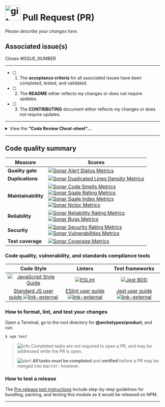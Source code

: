 # <img align="bottom" alt="git Pull Request" src="https://cdnjs.cloudflare.com/ajax/libs/octicons/8.3.0/svg/git-pull-request.svg" height="50" width="50"> Pull Request (PR)

_Please describe your changes here._

## Associated issue(s)

Closes #ISSUE_NUMBER

---

- [ ] 1.  The **acceptance criteria** for all associated issues have been
      completed, tested, and validated.
- [ ] 2.  The **README** either reflects my changes or does not require updates.
- [ ] 3.  The **CONTRIBUTING** document either reflects my changes or does not
      require updates.

---

<details><summary>View the <strong>"Code Review Cheat-sheet"...</strong></summary>

### Rule 1: Review all Code before Releasing it

Do the code reviews before deployment.

_Why:_

> Your team will end up, on average, spending 7% more of its time on building
> new features compared with those who do after, and 10% more than those who
> don’t do code reviews at all.

### Rule 2: All developers review code

Make sure all your developers get to review code.

_Why:_

> This will improve the feeling of empowerment, facilitate knowledge transfer,
> and improve developer satisfaction and productivity.

### Rule 3: Four-to-Eight (4-8) Hours per Developers per Week

The optimal amount of time to spend on code reviews is between 0.5 to 1 day per
week per developer.

### Rule 4: Don't Release Code that Fails Reviews

Make code reviews blocking, that is, don’t deploy before they have been carried
out.

### Rule 5: More Rigor, Better Quality and Velocity

Be strict and thorough when reviewing code.

_Why:_

> Your code quality and velocity will thank you.

</details>

---

## Code quality summary

| Measure             | Scores                                                                                                                                                                                                                                                                                                                |
| ------------------- | --------------------------------------------------------------------------------------------------------------------------------------------------------------------------------------------------------------------------------------------------------------------------------------------------------------------- |
| **Quality gate**    | [![Sonar Alert Status Metrics][sonar-alert-status-badge]][sonar-alert-status-url]                                                                                                                                                                                                                                     |
| **Duplications**    | [![Sonar Duplicated Lines Density Metrics][sonar-duplicated-lines-density-badge]][sonar-duplicated-lines-density-url]                                                                                                                                                                                                 |
| **Maintainability** | [![Sonar Code Smells Metrics][sonar-code-smells-badge]][sonar-code-smells-url]<br>[![Sonar Sqale Rating Metrics][sonar-sqale-rating-badge]][sonar-sqale-rating-url]<br>[![Sonar Sqale Index Metrics][sonar-sqale-index-badge]][sonar-sqale-index-url]<br>[![Sonar Ncloc Metrics][sonar-ncloc-badge]][sonar-ncloc-url] |
| **Reliability**     | [![Sonar Reliability Rating Metrics][sonar-reliability-rating-badge]][sonar-reliability-rating-url]<br>[![Sonar Bugs Metrics][sonar-bugs-badge]][sonar-bugs-url]                                                                                                                                                      |
| **Security**        | [![Sonar Security Rating Metrics][sonar-security-rating-badge]][sonar-security-rating-url]<br>[![Sonar Vulnerabilities Metrics][sonar-vulnerabilities-badge]][sonar-vulnerabilities-url]                                                                                                                              |
| **Test coverage**   | [![Sonar Coverage Metrics][sonar-coverage-badge]][sonar-coverage-url]                                                                                                                                                                                                                                                 |

<!-- ⛔️ Please! DO NOT delete anything below this line. ⛔️  -->

### Code quality, vulnerability, and standards compliance tools

|                                    Code Style                                    |                                 Linters                                 |                           Test frameworks                           |
| :------------------------------------------------------------------------------: | :---------------------------------------------------------------------: | :-----------------------------------------------------------------: |
|           [![JavaScript Style Guide][standardjs-logo]][standardjs-url]           |                  [![ESLint][eslint-logo]][eslint-url]                   |                 [![Jest BDD][jest-logo]][jest-url]                  |
| [Standard JS user guide ![link-external][octicon-link-external]][standardjs-url] | [ESlint user guide ![link-external][octicon-link-external]][eslint-url] | [Jest user guide ![link-external][octicon-link-external]][jest-url] |

### How to format, lint, and test your changes

Open a Terminal, go to the root directory for **@archetypes/product**, and run:

```bash
$ npm test
```

> ![info][octicon-info] Completed tasks are _not_ required to open a PR, and may
> be addressed while the PR is open.
>
> ![alert][octicon-alert] **_All_ tasks _must_ be completed** and **verified**
> before a PR may be merged into <samp>master</samp>, however.

### How to test a release

The [Pre-release test instructions](https://github.com/commonality/@archetypes/product/wiki/Pre-release-test-instructions) include step-by-step guidelines for bundling, packing, and testing this module as it would be released on NPM.


---

<!-- SonarCloud badge refs -->

[sonar-alert-status-badge]:
  https://sonarcloud.io/api/project_badges/measure?project=commonality_@archetypes/product&metric=alert_status&template=FLAT
[sonar-alert-status-url]:
  https://sonarcloud.io/dashboard?id=commonality_@archetypes/product
[sonar-bugs-badge]:
  https://sonarcloud.io/api/project_badges/measure?project=commonality_@archetypes/product&metric=bugs&template=FLAT
[sonar-bugs-url]:
  https://sonarcloud.io/dashboard?id=commonality_@archetypes/product
[sonar-code-smells-badge]:
  https://sonarcloud.io/api/project_badges/measure?project=commonality_@archetypes/product&metric=code_smells&template=FLAT
[sonar-code-smells-url]:
  https://sonarcloud.io/component_measures?id=commonality_@archetypes/product&metric=code_smells
[sonar-coverage-badge]:
  https://sonarcloud.io/api/project_badges/measure?project=commonality_@archetypes/product&metric=coverage&template=FLAT
[sonar-coverage-url]:
  https://sonarcloud.io/component_measures?id=commonality_@archetypes/product&metric=coverage
[sonar-duplicated-lines-density-badge]:
  https://sonarcloud.io/api/project_badges/measure?project=commonality_@archetypes/product&metric=duplicated_lines_density&template=FLAT
[sonar-duplicated-lines-density-url]:
  https://sonarcloud.io/component_measures?id=commonality_@archetypes/product&metric=duplicated_lines_density
[sonar-ncloc-badge]:
  https://sonarcloud.io/api/project_badges/measure?project=commonality_@archetypes/product&metric=ncloc&template=FLAT
[sonar-ncloc-url]:
  https://sonarcloud.io/component_measures?id=commonality_@archetypes/product&metric=ncloc
[sonar-reliability-rating-badge]:
  https://sonarcloud.io/api/project_badges/measure?project=commonality_@archetypes/product&metric=reliability_rating&template=FLAT
[sonar-reliability-rating-url]:
  https://sonarcloud.io/component_measures?id=commonality_@archetypes/product&metric=reliability_rating
[sonar-security-rating-badge]:
  https://sonarcloud.io/api/project_badges/measure?project=commonality_@archetypes/product&metric=security_rating&template=FLAT
[sonar-security-rating-url]:
  https://sonarcloud.io/component_measures?id=commonality_@archetypes/product&metric=security_rating
[sonar-sqale-index-badge]:
  https://sonarcloud.io/api/project_badges/measure?project=commonality_@archetypes/product&metric=sqale_index&template=FLAT
[sonar-sqale-index-url]:
  https://sonarcloud.io/component_measures?id=commonality_@archetypes/product&metric=sqale_index
[sonar-sqale-rating-badge]:
  https://sonarcloud.io/api/project_badges/measure?project=commonality_@archetypes/product&metric=sqale_rating&template=FLAT
[sonar-sqale-rating-url]:
  https://sonarcloud.io/component_measures?id=commonality_@archetypes/product&metric=sqale_rating
[sonar-vulnerabilities-badge]:
  https://sonarcloud.io/api/project_badges/measure?project=commonality_@archetypes/product&metric=vulnerabilities&template=FLAT
[sonar-vulnerabilities-url]:
  https://sonarcloud.io/component_measures?id=commonality_@archetypes/product&metric=vulnerabilities

<!-- ⛔️ Badge references ⛔️  -->

[standardjs-img]:
  https://img.shields.io/badge/code_style-standard-F1DA40.svg?style=flat-sqaure
[standardjs-url]: https://standardjs.com

<!-- ⛔️ Help link references ⛔️  -->

[ghh-closing-issues-keywords-url]:
  https://help.github.com/articles/closing-issues-using-keywords/

<!-- ⛔️ Logo img references ⛔️  -->

[standardjs-logo]: https://cdn.rawgit.com/feross/standard/master/badge.svg
[standardjs-url]: https://github.com/feross/standard
[eslint-logo]: https://raw.githubusercontent.com/commonality/@archetypes/product/master/docs/img/logos/logo-eslint.png
[eslint-url]: https://eslint.org/docs/user-guide/getting-started
[jest-logo]: https://raw.githubusercontent.com/commonality/@archetypes/product/master/docs/img/logos/logo-jest.png
[jest-url]: https://facebook.github.io/jest/docs/en/getting-started.html

<!-- ⛔️ Octicon img references ⛔️  -->

[octicon-alert]:
  https://cdnjs.cloudflare.com/ajax/libs/octicons/8.3.0/svg/alert.svg
[octicon-arrow-down]:
  https://cdnjs.cloudflare.com/ajax/libs/octicons/8.3.0/svg/arrow-down.svg
[octicon-arrow-left]:
  https://cdnjs.cloudflare.com/ajax/libs/octicons/8.3.0/svg/arrow-left.svg
[octicon-arrow-right]:
  https://cdnjs.cloudflare.com/ajax/libs/octicons/8.3.0/svg/arrow-right.svg
[octicon-arrow-small-down]:
  https://cdnjs.cloudflare.com/ajax/libs/octicons/8.3.0/svg/arrow-small-down.svg
[octicon-arrow-small-left]:
  https://cdnjs.cloudflare.com/ajax/libs/octicons/8.3.0/svg/arrow-small-left.svg
[octicon-arrow-small-right]:
  https://cdnjs.cloudflare.com/ajax/libs/octicons/8.3.0/svg/arrow-small-right.svg
[octicon-arrow-small-up]:
  https://cdnjs.cloudflare.com/ajax/libs/octicons/8.3.0/svg/arrow-small-up.svg
[octicon-arrow-up]:
  https://cdnjs.cloudflare.com/ajax/libs/octicons/8.3.0/svg/arrow-up.svg
[octicon-beaker]:
  https://cdnjs.cloudflare.com/ajax/libs/octicons/8.3.0/svg/beaker.svg
[octicon-bell]:
  https://cdnjs.cloudflare.com/ajax/libs/octicons/8.3.0/svg/bell.svg
[octicon-bold]:
  https://cdnjs.cloudflare.com/ajax/libs/octicons/8.3.0/svg/bold.svg
[octicon-book]:
  https://cdnjs.cloudflare.com/ajax/libs/octicons/8.3.0/svg/book.svg
[octicon-bookmark]:
  https://cdnjs.cloudflare.com/ajax/libs/octicons/8.3.0/svg/bookmark.svg
[octicon-briefcase]:
  https://cdnjs.cloudflare.com/ajax/libs/octicons/8.3.0/svg/briefcase.svg
[octicon-broadcast]:
  https://cdnjs.cloudflare.com/ajax/libs/octicons/8.3.0/svg/broadcast.svg
[octicon-browser]:
  https://cdnjs.cloudflare.com/ajax/libs/octicons/8.3.0/svg/browser.svg
[octicon-bug]: https://cdnjs.cloudflare.com/ajax/libs/octicons/8.3.0/svg/bug.svg
[octicon-calendar]:
  https://cdnjs.cloudflare.com/ajax/libs/octicons/8.3.0/svg/calendar.svg
[octicon-check]:
  https://cdnjs.cloudflare.com/ajax/libs/octicons/8.3.0/svg/check.svg
[octicon-checklist]:
  https://cdnjs.cloudflare.com/ajax/libs/octicons/8.3.0/svg/checklist.svg
[octicon-chevron-down]:
  https://cdnjs.cloudflare.com/ajax/libs/octicons/8.3.0/svg/chevron-down.svg
[octicon-chevron-left]:
  https://cdnjs.cloudflare.com/ajax/libs/octicons/8.3.0/svg/chevron-left.svg
[octicon-chevron-right]:
  https://cdnjs.cloudflare.com/ajax/libs/octicons/8.3.0/svg/chevron-right.svg
[octicon-chevron-up]:
  https://cdnjs.cloudflare.com/ajax/libs/octicons/8.3.0/svg/chevron-up.svg
[octicon-circle-slash]:
  https://cdnjs.cloudflare.com/ajax/libs/octicons/8.3.0/svg/circle-slash.svg
[octicon-circuit-board]:
  https://cdnjs.cloudflare.com/ajax/libs/octicons/8.3.0/svg/circuit-board.svg
[octicon-clippy]:
  https://cdnjs.cloudflare.com/ajax/libs/octicons/8.3.0/svg/clippy.svg
[octicon-clock]:
  https://cdnjs.cloudflare.com/ajax/libs/octicons/8.3.0/svg/clock.svg
[octicon-cloud-download]:
  https://cdnjs.cloudflare.com/ajax/libs/octicons/8.3.0/svg/cloud-download.svg
[octicon-cloud-upload]:
  https://cdnjs.cloudflare.com/ajax/libs/octicons/8.3.0/svg/cloud-upload.svg
[octicon-code]:
  https://cdnjs.cloudflare.com/ajax/libs/octicons/8.3.0/svg/code.svg
[octicon-comment-discussion]:
  https://cdnjs.cloudflare.com/ajax/libs/octicons/8.3.0/svg/comment-discussion.svg
[octicon-comment]:
  https://cdnjs.cloudflare.com/ajax/libs/octicons/8.3.0/svg/comment.svg
[octicon-credit-card]:
  https://cdnjs.cloudflare.com/ajax/libs/octicons/8.3.0/svg/credit-card.svg
[octicon-dash]:
  https://cdnjs.cloudflare.com/ajax/libs/octicons/8.3.0/svg/dash.svg
[octicon-dashboard]:
  https://cdnjs.cloudflare.com/ajax/libs/octicons/8.3.0/svg/dashboard.svg
[octicon-database]:
  https://cdnjs.cloudflare.com/ajax/libs/octicons/8.3.0/svg/database.svg
[octicon-desktop-download]:
  https://cdnjs.cloudflare.com/ajax/libs/octicons/8.3.0/svg/desktop-download.svg
[octicon-device-camera-video]:
  https://cdnjs.cloudflare.com/ajax/libs/octicons/8.3.0/svg/device-camera-video.svg
[octicon-device-camera]:
  https://cdnjs.cloudflare.com/ajax/libs/octicons/8.3.0/svg/device-camera.svg
[octicon-device-desktop]:
  https://cdnjs.cloudflare.com/ajax/libs/octicons/8.3.0/svg/device-desktop.svg
[octicon-device-mobile]:
  https://cdnjs.cloudflare.com/ajax/libs/octicons/8.3.0/svg/device-mobile.svg
[octicon-diff-added]:
  https://cdnjs.cloudflare.com/ajax/libs/octicons/8.3.0/svg/diff-added.svg
[octicon-diff-ignored]:
  https://cdnjs.cloudflare.com/ajax/libs/octicons/8.3.0/svg/diff-ignored.svg
[octicon-diff-modified]:
  https://cdnjs.cloudflare.com/ajax/libs/octicons/8.3.0/svg/diff-modified.svg
[octicon-diff-removed]:
  https://cdnjs.cloudflare.com/ajax/libs/octicons/8.3.0/svg/diff-removed.svg
[octicon-diff-renamed]:
  https://cdnjs.cloudflare.com/ajax/libs/octicons/8.3.0/svg/diff-renamed.svg
[octicon-diff]:
  https://cdnjs.cloudflare.com/ajax/libs/octicons/8.3.0/svg/diff.svg
[octicon-ellipses]:
  https://cdnjs.cloudflare.com/ajax/libs/octicons/8.3.0/svg/ellipses.svg
[octicon-ellipsis]:
  https://cdnjs.cloudflare.com/ajax/libs/octicons/8.3.0/svg/ellipsis.svg
[octicon-eye]: https://cdnjs.cloudflare.com/ajax/libs/octicons/8.3.0/svg/eye.svg
[octicon-file-binary]:
  https://cdnjs.cloudflare.com/ajax/libs/octicons/8.3.0/svg/file-binary.svg
[octicon-file-code]:
  https://cdnjs.cloudflare.com/ajax/libs/octicons/8.3.0/svg/file-code.svg
[octicon-file-directory]:
  https://cdnjs.cloudflare.com/ajax/libs/octicons/8.3.0/svg/file-directory.svg
[octicon-file-media]:
  https://cdnjs.cloudflare.com/ajax/libs/octicons/8.3.0/svg/file-media.svg
[octicon-file-pdf]:
  https://cdnjs.cloudflare.com/ajax/libs/octicons/8.3.0/svg/file-pdf.svg
[octicon-file-submodule]:
  https://cdnjs.cloudflare.com/ajax/libs/octicons/8.3.0/svg/file-submodule.svg
[octicon-file-symlink-directory]:
  https://cdnjs.cloudflare.com/ajax/libs/octicons/8.3.0/svg/file-symlink-directory.svg
[octicon-file-symlink-file]:
  https://cdnjs.cloudflare.com/ajax/libs/octicons/8.3.0/svg/file-symlink-file.svg
[octicon-file-text]:
  https://cdnjs.cloudflare.com/ajax/libs/octicons/8.3.0/svg/file-text.svg
[octicon-file-zip]:
  https://cdnjs.cloudflare.com/ajax/libs/octicons/8.3.0/svg/file-zip.svg
[octicon-file]:
  https://cdnjs.cloudflare.com/ajax/libs/octicons/8.3.0/svg/file.svg
[octicon-flame]:
  https://cdnjs.cloudflare.com/ajax/libs/octicons/8.3.0/svg/flame.svg
[octicon-fold]:
  https://cdnjs.cloudflare.com/ajax/libs/octicons/8.3.0/svg/fold.svg
[octicon-gear]:
  https://cdnjs.cloudflare.com/ajax/libs/octicons/8.3.0/svg/gear.svg
[octicon-gift]:
  https://cdnjs.cloudflare.com/ajax/libs/octicons/8.3.0/svg/gift.svg
[octicon-gist-secret]:
  https://cdnjs.cloudflare.com/ajax/libs/octicons/8.3.0/svg/gist-secret.svg
[octicon-gist]:
  https://cdnjs.cloudflare.com/ajax/libs/octicons/8.3.0/svg/gist.svg
[octicon-git-branch]:
  https://cdnjs.cloudflare.com/ajax/libs/octicons/8.3.0/svg/git-branch.svg
[octicon-git-commit]:
  https://cdnjs.cloudflare.com/ajax/libs/octicons/8.3.0/svg/git-commit.svg
[octicon-git-compare]:
  https://cdnjs.cloudflare.com/ajax/libs/octicons/8.3.0/svg/git-compare.svg
[octicon-git-merge]:
  https://cdnjs.cloudflare.com/ajax/libs/octicons/8.3.0/svg/git-merge.svg
[octicon-git-pull-request]:
  https://cdnjs.cloudflare.com/ajax/libs/octicons/8.3.0/svg/git-pull-request.svg
[octicon-globe]:
  https://cdnjs.cloudflare.com/ajax/libs/octicons/8.3.0/svg/globe.svg
[octicon-grabber]:
  https://cdnjs.cloudflare.com/ajax/libs/octicons/8.3.0/svg/grabber.svg
[octicon-graph]:
  https://cdnjs.cloudflare.com/ajax/libs/octicons/8.3.0/svg/graph.svg
[octicon-heart]:
  https://cdnjs.cloudflare.com/ajax/libs/octicons/8.3.0/svg/heart.svg
[octicon-history]:
  https://cdnjs.cloudflare.com/ajax/libs/octicons/8.3.0/svg/history.svg
[octicon-home]:
  https://cdnjs.cloudflare.com/ajax/libs/octicons/8.3.0/svg/home.svg
[octicon-horizontal-rule]:
  https://cdnjs.cloudflare.com/ajax/libs/octicons/8.3.0/svg/horizontal-rule.svg
[octicon-hubot]:
  https://cdnjs.cloudflare.com/ajax/libs/octicons/8.3.0/svg/hubot.svg
[octicon-inbox]:
  https://cdnjs.cloudflare.com/ajax/libs/octicons/8.3.0/svg/inbox.svg
[octicon-info]:
  https://cdnjs.cloudflare.com/ajax/libs/octicons/8.3.0/svg/info.svg
[octicon-issue-closed]:
  https://cdnjs.cloudflare.com/ajax/libs/octicons/8.3.0/svg/issue-closed.svg
[octicon-issue-opened]:
  https://cdnjs.cloudflare.com/ajax/libs/octicons/8.3.0/svg/issue-opened.svg
[octicon-issue-reopened]:
  https://cdnjs.cloudflare.com/ajax/libs/octicons/8.3.0/svg/issue-reopened.svg
[octicon-italic]:
  https://cdnjs.cloudflare.com/ajax/libs/octicons/8.3.0/svg/italic.svg
[octicon-jersey]:
  https://cdnjs.cloudflare.com/ajax/libs/octicons/8.3.0/svg/jersey.svg
[octicon-key]: https://cdnjs.cloudflare.com/ajax/libs/octicons/8.3.0/svg/key.svg
[octicon-keyboard]:
  https://cdnjs.cloudflare.com/ajax/libs/octicons/8.3.0/svg/keyboard.svg
[octicon-law]: https://cdnjs.cloudflare.com/ajax/libs/octicons/8.3.0/svg/law.svg
[octicon-light-bulb]:
  https://cdnjs.cloudflare.com/ajax/libs/octicons/8.3.0/svg/light-bulb.svg
[octicon-link-external]:
  https://cdnjs.cloudflare.com/ajax/libs/octicons/8.3.0/svg/link-external.svg
[octicon-link]:
  https://cdnjs.cloudflare.com/ajax/libs/octicons/8.3.0/svg/link.svg
[octicon-list-ordered]:
  https://cdnjs.cloudflare.com/ajax/libs/octicons/8.3.0/svg/list-ordered.svg
[octicon-list-unordered]:
  https://cdnjs.cloudflare.com/ajax/libs/octicons/8.3.0/svg/list-unordered.svg
[octicon-location]:
  https://cdnjs.cloudflare.com/ajax/libs/octicons/8.3.0/svg/location.svg
[octicon-lock]:
  https://cdnjs.cloudflare.com/ajax/libs/octicons/8.3.0/svg/lock.svg
[octicon-logo-gist]:
  https://cdnjs.cloudflare.com/ajax/libs/octicons/8.3.0/svg/logo-gist.svg
[octicon-logo-github]:
  https://cdnjs.cloudflare.com/ajax/libs/octicons/8.3.0/svg/logo-github.svg
[octicon-mail-read]:
  https://cdnjs.cloudflare.com/ajax/libs/octicons/8.3.0/svg/mail-read.svg
[octicon-mail-reply]:
  https://cdnjs.cloudflare.com/ajax/libs/octicons/8.3.0/svg/mail-reply.svg
[octicon-mail]:
  https://cdnjs.cloudflare.com/ajax/libs/octicons/8.3.0/svg/mail.svg
[octicon-mark-github]:
  https://cdnjs.cloudflare.com/ajax/libs/octicons/8.3.0/svg/mark-github.svg
[octicon-markdown]:
  https://cdnjs.cloudflare.com/ajax/libs/octicons/8.3.0/svg/markdown.svg
[octicon-megaphone]:
  https://cdnjs.cloudflare.com/ajax/libs/octicons/8.3.0/svg/megaphone.svg
[octicon-mention]:
  https://cdnjs.cloudflare.com/ajax/libs/octicons/8.3.0/svg/mention.svg
[octicon-milestone]:
  https://cdnjs.cloudflare.com/ajax/libs/octicons/8.3.0/svg/milestone.svg
[octicon-mirror]:
  https://cdnjs.cloudflare.com/ajax/libs/octicons/8.3.0/svg/mirror.svg
[octicon-mortar-board]:
  https://cdnjs.cloudflare.com/ajax/libs/octicons/8.3.0/svg/mortar-board.svg
[octicon-mute]:
  https://cdnjs.cloudflare.com/ajax/libs/octicons/8.3.0/svg/mute.svg
[octicon-no-newline]:
  https://cdnjs.cloudflare.com/ajax/libs/octicons/8.3.0/svg/no-newline.svg
[octicon-octoface]:
  https://cdnjs.cloudflare.com/ajax/libs/octicons/8.3.0/svg/octoface.svg
[octicon-organization]:
  https://cdnjs.cloudflare.com/ajax/libs/octicons/8.3.0/svg/organization.svg
[octicon-package]:
  https://cdnjs.cloudflare.com/ajax/libs/octicons/8.3.0/svg/package.svg
[octicon-paintcan]:
  https://cdnjs.cloudflare.com/ajax/libs/octicons/8.3.0/svg/paintcan.svg
[octicon-pencil]:
  https://cdnjs.cloudflare.com/ajax/libs/octicons/8.3.0/svg/pencil.svg
[octicon-person]:
  https://cdnjs.cloudflare.com/ajax/libs/octicons/8.3.0/svg/person.svg
[octicon-pin]: https://cdnjs.cloudflare.com/ajax/libs/octicons/8.3.0/svg/pin.svg
[octicon-plug]:
  https://cdnjs.cloudflare.com/ajax/libs/octicons/8.3.0/svg/plug.svg
[octicon-plus-small]:
  https://cdnjs.cloudflare.com/ajax/libs/octicons/8.3.0/svg/plus-small.svg
[octicon-plus]:
  https://cdnjs.cloudflare.com/ajax/libs/octicons/8.3.0/svg/plus.svg
[octicon-primitive-dot]:
  https://cdnjs.cloudflare.com/ajax/libs/octicons/8.3.0/svg/primitive-dot.svg
[octicon-primitive-square]:
  https://cdnjs.cloudflare.com/ajax/libs/octicons/8.3.0/svg/primitive-square.svg
[octicon-pulse]:
  https://cdnjs.cloudflare.com/ajax/libs/octicons/8.3.0/svg/pulse.svg
[octicon-question]:
  https://cdnjs.cloudflare.com/ajax/libs/octicons/8.3.0/svg/question.svg
[octicon-quote]:
  https://cdnjs.cloudflare.com/ajax/libs/octicons/8.3.0/svg/quote.svg
[octicon-radio-tower]:
  https://cdnjs.cloudflare.com/ajax/libs/octicons/8.3.0/svg/radio-tower.svg
[octicon-reply]:
  https://cdnjs.cloudflare.com/ajax/libs/octicons/8.3.0/svg/reply.svg
[octicon-repo-clone]:
  https://cdnjs.cloudflare.com/ajax/libs/octicons/8.3.0/svg/repo-clone.svg
[octicon-repo-force-push]:
  https://cdnjs.cloudflare.com/ajax/libs/octicons/8.3.0/svg/repo-force-push.svg
[octicon-repo-forked]:
  https://cdnjs.cloudflare.com/ajax/libs/octicons/8.3.0/svg/repo-forked.svg
[octicon-repo-pull]:
  https://cdnjs.cloudflare.com/ajax/libs/octicons/8.3.0/svg/repo-pull.svg
[octicon-repo-push]:
  https://cdnjs.cloudflare.com/ajax/libs/octicons/8.3.0/svg/repo-push.svg
[octicon-repo]:
  https://cdnjs.cloudflare.com/ajax/libs/octicons/8.3.0/svg/repo.svg
[octicon-rocket]:
  https://cdnjs.cloudflare.com/ajax/libs/octicons/8.3.0/svg/rocket.svg
[octicon-rss]: https://cdnjs.cloudflare.com/ajax/libs/octicons/8.3.0/svg/rss.svg
[octicon-ruby]:
  https://cdnjs.cloudflare.com/ajax/libs/octicons/8.3.0/svg/ruby.svg
[octicon-search]:
  https://cdnjs.cloudflare.com/ajax/libs/octicons/8.3.0/svg/search.svg
[octicon-server]:
  https://cdnjs.cloudflare.com/ajax/libs/octicons/8.3.0/svg/server.svg
[octicon-settings]:
  https://cdnjs.cloudflare.com/ajax/libs/octicons/8.3.0/svg/settings.svg
[octicon-shield]:
  https://cdnjs.cloudflare.com/ajax/libs/octicons/8.3.0/svg/shield.svg
[octicon-sign-in]:
  https://cdnjs.cloudflare.com/ajax/libs/octicons/8.3.0/svg/sign-in.svg
[octicon-sign-out]:
  https://cdnjs.cloudflare.com/ajax/libs/octicons/8.3.0/svg/sign-out.svg
[octicon-smiley]:
  https://cdnjs.cloudflare.com/ajax/libs/octicons/8.3.0/svg/smiley.svg
[octicon-squirrel]:
  https://cdnjs.cloudflare.com/ajax/libs/octicons/8.3.0/svg/squirrel.svg
[octicon-star]:
  https://cdnjs.cloudflare.com/ajax/libs/octicons/8.3.0/svg/star.svg
[octicon-stop]:
  https://cdnjs.cloudflare.com/ajax/libs/octicons/8.3.0/svg/stop.svg
[octicon-sync]:
  https://cdnjs.cloudflare.com/ajax/libs/octicons/8.3.0/svg/sync.svg
[octicon-tag]: https://cdnjs.cloudflare.com/ajax/libs/octicons/8.3.0/svg/tag.svg
[octicon-tasklist]:
  https://cdnjs.cloudflare.com/ajax/libs/octicons/8.3.0/svg/tasklist.svg
[octicon-telescope]:
  https://cdnjs.cloudflare.com/ajax/libs/octicons/8.3.0/svg/telescope.svg
[octicon-terminal]:
  https://cdnjs.cloudflare.com/ajax/libs/octicons/8.3.0/svg/terminal.svg
[octicon-text-size]:
  https://cdnjs.cloudflare.com/ajax/libs/octicons/8.3.0/svg/text-size.svg
[octicon-three-bars]:
  https://cdnjs.cloudflare.com/ajax/libs/octicons/8.3.0/svg/three-bars.svg
[octicon-thumbsdown]:
  https://cdnjs.cloudflare.com/ajax/libs/octicons/8.3.0/svg/thumbsdown.svg
[octicon-thumbsup]:
  https://cdnjs.cloudflare.com/ajax/libs/octicons/8.3.0/svg/thumbsup.svg
[octicon-tools]:
  https://cdnjs.cloudflare.com/ajax/libs/octicons/8.3.0/svg/tools.svg
[octicon-trashcan]:
  https://cdnjs.cloudflare.com/ajax/libs/octicons/8.3.0/svg/trashcan.svg
[octicon-triangle-down]:
  https://cdnjs.cloudflare.com/ajax/libs/octicons/8.3.0/svg/triangle-down.svg
[octicon-triangle-left]:
  https://cdnjs.cloudflare.com/ajax/libs/octicons/8.3.0/svg/triangle-left.svg
[octicon-triangle-right]:
  https://cdnjs.cloudflare.com/ajax/libs/octicons/8.3.0/svg/triangle-right.svg
[octicon-triangle-up]:
  https://cdnjs.cloudflare.com/ajax/libs/octicons/8.3.0/svg/triangle-up.svg
[octicon-unfold]:
  https://cdnjs.cloudflare.com/ajax/libs/octicons/8.3.0/svg/unfold.svg
[octicon-unmute]:
  https://cdnjs.cloudflare.com/ajax/libs/octicons/8.3.0/svg/unmute.svg
[octicon-unverified]:
  https://cdnjs.cloudflare.com/ajax/libs/octicons/8.3.0/svg/unverified.svg
[octicon-verified]:
  https://cdnjs.cloudflare.com/ajax/libs/octicons/8.3.0/svg/verified.svg
[octicon-versions]:
  https://cdnjs.cloudflare.com/ajax/libs/octicons/8.3.0/svg/versions.svg
[octicon-watch]:
  https://cdnjs.cloudflare.com/ajax/libs/octicons/8.3.0/svg/watch.svg
[octicon-x]: https://cdnjs.cloudflare.com/ajax/libs/octicons/8.3.0/svg/x.svg
